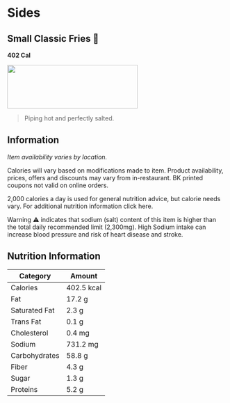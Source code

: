 # Sides
## Small Classic Fries 🍟
**402 Cal**

<img src="https://cdn.sanity.io/images/czqk28jt/prod_bk_us/fbf45e184fdb17a53d7568936911ec92c3928d69-1333x1333.png?w=750&q=40&fit=max&auto=format" width="300" height="100">


> Piping hot and perfectly salted.

## Information

*Item availability varies by location.*

Calories will vary based on modifications made to item. Product availability, prices, offers and discounts may vary from in-restaurant. BK printed coupons not valid on online orders.

2,000 calories a day is used for general nutrition advice, but calorie needs vary. For additional nutrition information click here.

Warning ⚠  indicates that sodium (salt) content of this item is higher than the total daily recommended limit (2,300mg). High Sodium intake can increase blood pressure and risk of heart disease and stroke.

## Nutrition Information

| Category        | Amount      |
| ----------------| ----------- |
| Calories        | 402.5 kcal  |
| Fat             | 17.2 g      |
| Saturated Fat   | 2.3 g       |
| Trans Fat       | 0.1 g       |
| Cholesterol     | 0.4 mg      |
| Sodium          | 731.2 mg    |
| Carbohydrates   | 58.8 g      |
| Fiber           | 4.3 g       |
| Sugar           | 1.3 g       |
| Proteins        | 5.2 g       |

